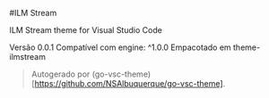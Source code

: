#ILM Stream

ILM Stream theme for Visual Studio Code

Versão 0.0.1
Compatível com engine: ^1.0.0
Empacotado em theme-ilmstream

> Autogerado por (go-vsc-theme)[https://github.com/NSAlbuquerque/go-vsc-theme].